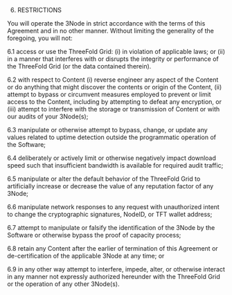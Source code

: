 6. RESTRICTIONS

You will operate the 3Node in strict accordance with the terms of this Agreement and in no other manner. Without limiting the generality of the foregoing, you will not:

6.1 access or use the ThreeFold Grid: (i) in violation of applicable laws; or (ii) in a manner that interferes with or disrupts the integrity or performance of the ThreeFold Grid (or the data contained therein).

6.2 with respect to Content (i) reverse engineer any aspect of the Content or do anything that might discover the contents or origin of the Content, (ii) attempt to bypass or circumvent measures employed to prevent or limit access to the Content, including by attempting to defeat any encryption, or (iii) attempt to interfere with the storage or transmission of Content or with our audits of your 3Node(s);

6.3 manipulate or otherwise attempt to bypass, change, or update any values related to uptime detection outside the programmatic operation of the Software;

6.4 deliberately or actively limit or otherwise negatively impact download speed such that insufficient bandwidth is available for required audit traffic;

6.5 manipulate or alter the default behavior of the ThreeFold Grid to artificially increase or decrease the value of any reputation factor of any 3Node;

6.6 manipulate network responses to any request with unauthorized intent to change the cryptographic signatures, NodeID, or TFT wallet address;

6.7 attempt to manipulate or falsify the identification of the 3Node by the Software or otherwise bypass the proof of capacity process;

6.8 retain any Content after the earlier of termination of this Agreement or de-certification of the applicable 3Node at any time; or

6.9 in any other way attempt to interfere, impede, alter, or otherwise interact in any manner not expressly authorized hereunder with the ThreeFold Grid or the operation of any other 3Node(s).